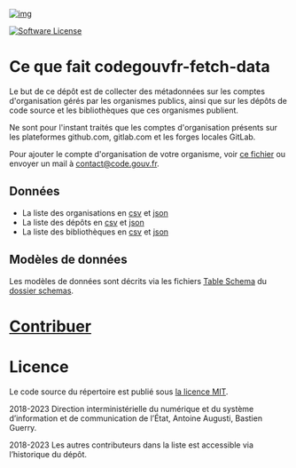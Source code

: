 [![img](https://img.shields.io/badge/code.gouv.fr-contributif-blue)](https://code.gouv.fr/documentation/#/publier)

[![Software License](https://img.shields.io/badge/Licence-MIT-orange.svg?style=flat-square)](https://git.sr.ht/~codegouvfr/codegouvfr-fetch-data/tree/master/item/LICENSE.md)

# Ce que fait codegouvfr-fetch-data

Le but de ce dépôt est de collecter des métadonnées sur les comptes d'organisation gérés par les organismes publics, ainsi que sur les dépôts de code source et les bibliothèques que ces organismes publient.

Ne sont pour l'instant traités que les comptes d'organisation présents sur les plateformes github.com, gitlab.com et les forges locales GitLab.

Pour ajouter le compte d'organisation de votre organisme, voir [ce fichier](https://git.sr.ht/~codegouvfr/codegouvfr-sources/blob/master/comptes-organismes-publics.yml) ou envoyer un mail à [contact@code.gouv.fr](mailto:contact@code.gouv.fr).

## Données

- La liste des organisations en [csv](https://code.gouv.fr/data/organizations/csv/all.csv) et [json](https://code.gouv.fr/data/organizations/json/all.json)
- La liste des dépôts en [csv](https://code.gouv.fr/data/repositories/csv/all.csv) et [json](https://code.gouv.fr/data/repositories/json/all.json)
- La liste des bibliothèques en [csv](https://code.gouv.fr/data/libraries/csv/all.csv) et [json](https://code.gouv.fr/data/libraries/json/all.json)

## Modèles de données

Les modèles de données sont décrits via les fichiers [Table Schema](https://frictionlessdata.io/specs/table-schema/) du [dossier schemas](./schemas/).

# [Contribuer](CONTRIBUTING.md)

# Licence

Le code source du répertoire est publié sous [la licence MIT](LICENSE.md).

2018-2023 Direction interministérielle du numérique et du système d’information et de communication de l’État, Antoine Augusti, Bastien Guerry.

2018-2023 Les autres contributeurs dans la liste est accessible via l’historique du dépôt.
